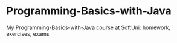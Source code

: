 # Programming-Basics-with-Java
My Programming-Basics-with-Java course at SoftUni: homework, exercises, exams
